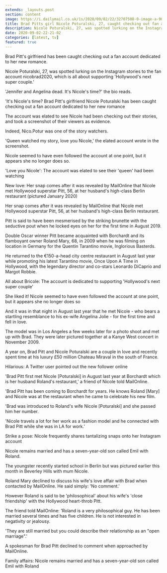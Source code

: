 ```yaml
---
extends: _layouts.post
section: content
image: https://i.dailymail.co.uk/1s/2020/09/02/22/32707508-0-image-a-90_1599080492839.jpg 
title: Brad Pitts girl Nicole Poturalski, 27, caught checking out fan account 
description: Nicole Poturalski, 27, was spotted lurking on the Instagram stories to the fan account nicobrad2020, which is all about supporting Hollywoods next super couple. 
date: 2020-09-02-22-21-02 
categories: [latest, tv] 
featured: true 
--- 
```

Brad Pitt's girlfriend has been caught checking out a fan account dedicated to her new romance.

Nicole Poturalski, 27, was spotted lurking on the Instagram stories to the fan account nicobrad2020, which is all about supporting 'Hollywood's next super couple.'

'Jennifer and Angelina dead. It's Nicole's time?' the bio reads.

'It's Nicole's time? Brad Pitt's girlfriend Nicole Poturalski has been caught checking out a fan account dedicated to her new romance

The account was elated to see Nicole had been checking out their stories, and took a screenshot of their viewers as evidence.

Indeed, Nico.Potur was one of the story watchers.

'Queen watched my story, love you Nicole,' the elated account wrote in the screenshot.

Nicole seemed to have even followed the account at one point, but it appears she no longer does so.

'Love you Nicole': The account was elated to see their 'queen' had been watching 

New love: Her snap comes after it was revealed by MailOnline that Nicole met Hollywood superstar Pitt, 56, at her husband's high-class Berlin restaurant (pictured January 2020)

Her snap comes after it was revealed by MailOnline that Nicole met Hollywood superstar Pitt, 56, at her husband's high-class Berlin restaurant.

Pitt is said to have been mesmerised by the striking brunette with the seductive pout when he locked eyes on her for the first time in August 2019.

Double Oscar winner Pitt became acquainted with Borchardt and its flamboyant owner Roland Mary, 68, in 2009 when he was filming on location in Germany for the Quentin Tarantino movie, Inglorious Basterds.

He returned to the €150-a-head city centre restaurant in August last year while promoting his latest Tarantino movie, Once Upon A Time in Hollywood, with the legendary director and co-stars Leonardo DiCaprio and Margot Robbie.

All about Bricole: The account is dedicated to supporting 'Hollywood's next super couple'

She liked it! Nicole seemed to have even followed the account at one point, but it appears she no longer does so

And it was in that night in August last year that he met Nicole - who bears a startling resemblance to his ex-wife Angelina Jolie - for the first time and fell in love.

The model was in Los Angeles a few weeks later for a photo shoot and met up with Brad. They were later pictured together at a Kanye West concert in November 2009.

A year on, Brad Pitt and Nicole Poturalski are a couple in love and recently spent time at his luxury £50 million Chateau Miraval in the south of France.

Hilarious: A Twitter user pointed out the new follower online 

'Brad Pitt first met Nicole [Poturalski] in August last year at Borchardt which is her husband Roland's restaurant,' a friend of Nicole told MailOnline.

'Brad Pitt has been coming to Borchardt for years. He knows Roland [Mary] and Nicole was at the restaurant when he came to celebrate his new film.

'Brad was introduced to Roland's wife Nicole [Poturalski] and she passed him her number.

'Nicole travels a lot for her work as a fashion model and he connected with Brad Pitt while she was in LA for work.'

Strike a pose: Nicole frequently shares tantalizing snaps onto her Instagram account

Nicole remains married and has a seven-year-old son called Emil with Roland.

The youngster recently started school in Berlin but was pictured earlier this month in Beverley Hills with mum Nicole.

Roland Mary declined to discuss his wife's love affair with Brad when contacted by MailOnline. He said simply: 'No comment.'

However Roland is said to be 'philosophical' about his wife's 'close friendship' with the Hollywood heart-throb Pitt.

The friend told MailOnline: 'Roland is a very philosophical guy. He has been married several times and has five children. He is not interested in negativity or jealousy.

'They are still married but you could describe their relationship as an "open marriage".'

A spokesman for Brad Pitt declined to comment when approached by MailOnline.

Family affairs: Nicole remains married and has a seven-year-old son called Emil with Roland

